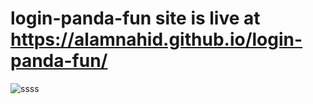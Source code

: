 ﻿# login-panda-fun site is live at https://alamnahid.github.io/login-panda-fun/
![ssss](https://github.com/alamnahid/login-panda-fun/assets/138557372/92795817-e218-42a8-8ee4-a2ad2b0e9f64)
